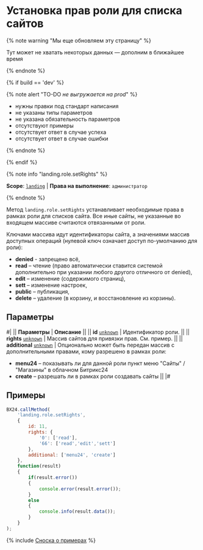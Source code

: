 # Установка прав роли для списка сайтов

{% note warning "Мы еще обновляем эту страницу" %}

Тут может не хватать некоторых данных — дополним в ближайшее время

{% endnote %}

{% if build == 'dev' %}

{% note alert "TO-DO _не выгружается на prod_" %}

- нужны правки под стандарт написания
- не указаны типы параметров
- не указана обязательность параметров
- отсутствуют примеры
- отсутствует ответ в случае успеха
- отсутствует ответ в случае ошибки

{% endnote %}

{% endif %}

{% note info "landing.role.setRights" %}

**Scope**: [`landing`](../../../scopes/permissions.md) | **Права на выполнение**: `администратор`

{% endnote %}

Метод `landing.role.setRights` устанавливает необходимые права в рамках роли для списков сайта. Все иные сайты, не указанные во входящем массиве считаются отвязанными от роли.

Ключами массива идут идентификаторы сайта, а значениями массив доступных операций (нулевой ключ означает доступ по-умолчанию для роли):

- **denied** - запрещено всё,
- **read** – чтение (право автоматически ставится системой дополнительно при указании любого другого отличного от denied),
- **edit** – изменение (содержимого страниц),
- **sett** – изменение настроек,
- **public** – публикация,
- **delete** – удаление (в корзину, и восстановление из корзины).

## Параметры

#|
|| **Параметры** | **Описание** ||
|| **id**
[`unknown`](../../../data-types.md) | Идентификатор роли. ||
|| **rights**
[`unknown`](../../../data-types.md) | Массив сайтов для привязки прав. См. пример. ||
|| **additional**
[`unknown`](../../../data-types.md) | Опционально может быть передан массив с дополнительными правами, кому разрешено в рамках роли:
- **menu24** – показывать ли для данной роли пункт меню "Сайты" / "Магазины" в облачном Битрикс24
- **create** – разрешать ли в рамках роли создавать сайты ||
|#

## Примеры

```js
BX24.callMethod(
    'landing.role.setRights',
    {
        id: 11,
        rights: {
            '0': ['read'],
            '66': ['read','edit','sett']
        },
        additional: ['menu24', 'create']
    },
    function(result)
    {
        if(result.error())
        {
            console.error(result.error());
        }
        else
        {
            console.info(result.data());
        }
    }
);
```

{% include [Сноска о примерах](../../../../_includes/examples.md) %}